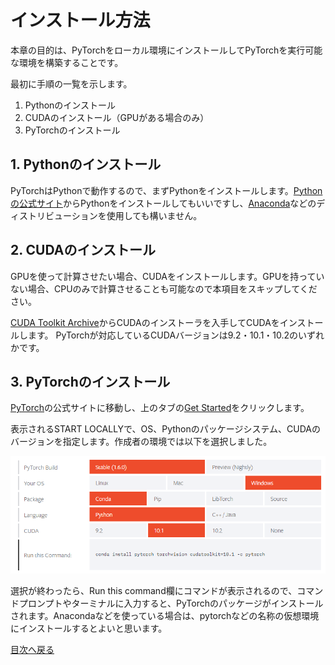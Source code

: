 # インストール方法

本章の目的は、PyTorchをローカル環境にインストールしてPyTorchを実行可能な環境を構築することです。

最初に手順の一覧を示します。

1. Pythonのインストール
2. CUDAのインストール（GPUがある場合のみ）
3. PyTorchのインストール

## 1. Pythonのインストール

PyTorchはPythonで動作するので、まずPythonをインストールします。[Pythonの公式サイト](https://www.python.org/)からPythonをインストールしてもいいですし、[Anaconda](https://www.anaconda.com/)などのディストリビューションを使用しても構いません。


## 2. CUDAのインストール
GPUを使って計算させたい場合、CUDAをインストールします。GPUを持っていない場合、CPUのみで計算させることも可能なので本項目をスキップしてください。

[CUDA Toolkit Archive](https://developer.nvidia.com/cuda-toolkit-archive)からCUDAのインストーラを入手してCUDAをインストールします。
PyTorchが対応しているCUDAバージョンは9.2・10.1・10.2のいずれかです。

## 3. PyTorchのインストール
[PyTorch](https://pytorch.org/)の公式サイトに移動し、上のタブの[Get Started](https://pytorch.org/get-started/locally/)をクリックします。

表示されるSTART LOCALLYで、OS、Pythonのパッケージシステム、CUDAのバージョンを指定します。作成者の環境では以下を選択しました。

![PyTochのインストール](https://raw.githubusercontent.com/JuvenileTalk9/PyTorch/master/02_%E3%82%A4%E3%83%B3%E3%82%B9%E3%83%88%E3%83%BC%E3%83%AB%E6%96%B9%E6%B3%95/start_locally.png)

選択が終わったら、Run this command欄にコマンドが表示されるので、コマンドプロンプトやターミナルに入力すると、PyTorchのパッケージがインストールされます。Anacondaなどを使っている場合は、pytorchなどの名称の仮想環境にインストールするとよいと思います。

[目次へ戻る](https://github.com/JuvenileTalk9/PyTorch)
